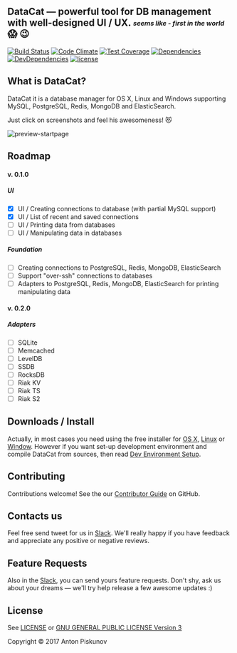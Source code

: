 ## DataCat — powerful tool for DB management with well-designed UI / UX. *<sub><sup>seems like - first in the world</sup></sub>* :scream: :wink:

[![Build Status](https://travis-ci.org/HellsHamsters/datacat.svg?branch=master)](https://travis-ci.org/HellsHamsters/datacat)
[![Code Climate](https://codeclimate.com/github/HellsHamsters/datacat/badges/gpa.svg)](https://codeclimate.com/github/HellsHamsters/datacat)
[![Test Coverage](https://codeclimate.com/github/HellsHamsters/datacat/badges/coverage.svg)](https://codeclimate.com/github/HellsHamsters/datacat/coverage)
[![Dependencies](https://david-dm.org/hellshamsters/datacat/status.svg)](https://david-dm.org/hellshamsters/datacat)
[![DevDependencies](https://david-dm.org/hellshamsters/datacat/dev-status.svg)](https://david-dm.org/hellshamsters/datacat?type=dev)
[![license](https://img.shields.io/github/license/HellsHamsters/datacat.svg)](https://github.com/HellsHamsters/datacat/blob/master/LICENSE)

## What is DataCat?

DataCat it is a database manager for OS X, Linux and Windows supporting
MySQL, PostgreSQL, Redis, MongoDB and ElasticSearch.

Just click on screenshots and feel his awesomeness! :heart_eyes_cat:

![preview-startpage](https://cloud.githubusercontent.com/assets/610172/21784372/427b384c-d6cc-11e6-9abd-56390e5d7b3e.png)

## Roadmap
#### v. 0.1.0

##### UI

- [x] UI / Creating connections to database (with partial MySQL support)
- [x] UI / List of recent and saved connections
- [ ] UI / Printing data from databases
- [ ] UI / Manipulating data in databases

##### Foundation

- [ ] Creating connections to PostgreSQL, Redis, MongoDB, ElasticSearch
- [ ] Support "over-ssh" connections to databases
- [ ] Adapters to PostgreSQL, Redis, MongoDB, ElasticSearch for printing manipulating data

#### v. 0.2.0

##### Adapters

- [ ] SQLite
- [ ] Memcached
- [ ] LevelDB
- [ ] SSDB
- [ ] RocksDB
- [ ] Riak KV
- [ ] Riak TS
- [ ] Riak S2

## Downloads / Install

Actually, in most cases you need using the free installer for [OS X](), [Linux]() or [Window]().
However if you want set-up development environment and compile DataCat from sources, then read [Dev Environment Setup](https://github.com/HellsHamsters/datacat/wiki/Dev-Environment-Setup).

## Contributing

Contributions welcome! See the our [Contributor Guide](https://github.com/HellsHamsters/datacat/wiki/Contributor-Guide) on GitHub.

## Contacts us

Feel free send tweet for us in [Slack]().
We'll really happy if you have feedback and appreciate any positive or negative reviews.

## Feature Requests

Also in the [Slack](), you can send yours feature requests. Don't shy, ask us about
your dreams — we'll try help release a few awesome updates :)

## License

See [LICENSE](LICENSE) or [GNU GENERAL PUBLIC LICENSE Version 3](http://www.gnu.org/licenses/gpl-3.0.txt)

Copyright © 2017 Anton Piskunov